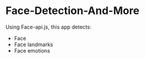 # Face-Detection-And-More

Using Face-api.js, this app detects:
- Face
- Face landmarks
- Face emotions
